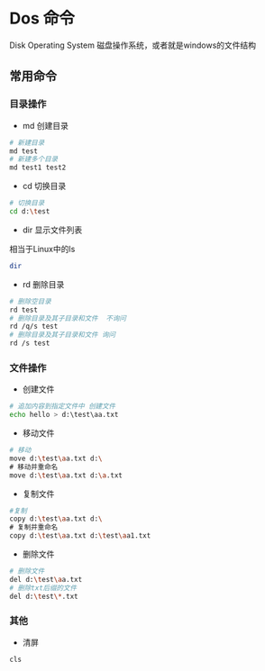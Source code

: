 # Dos 命令

Disk Operating System 磁盘操作系统，或者就是windows的文件结构

## 常用命令

### 目录操作

* md 创建目录

```bash
# 新建目录
md test	
# 新建多个目录
md test1 test2
```

* cd 切换目录

```bash
# 切换目录
cd d:\test
```

* dir 显示文件列表 

相当于Linux中的ls

```bash
dir
```

* rd  删除目录

```bash
# 删除空目录
rd test
# 删除目录及其子目录和文件  不询问
rd /q/s test
# 删除目录及其子目录和文件 询问
rd /s test
```

### 文件操作

* 创建文件

```bash
# 追加内容到指定文件中 创建文件
echo hello > d:\test\aa.txt
```

* 移动文件

```bash
# 移动
move d:\test\aa.txt d:\
# 移动并重命名
move d:\test\aa.txt d:\a.txt
```


* 复制文件

```bash
#复制
copy d:\test\aa.txt d:\
# 复制并重命名
copy d:\test\aa.txt d:\test\aa1.txt
```

* 删除文件

```bash
# 删除文件
del d:\test\aa.txt
# 删除txt后缀的文件
del d:\test\*.txt
```

### 其他

* 清屏

```bash
cls
```


